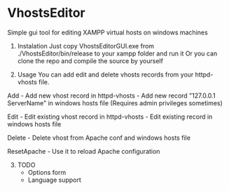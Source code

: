 VhostsEditor
============

Simple gui tool for editing  XAMPP virtual hosts on windows machines

1. Instalation
  Just copy VhostsEditorGUI.exe from ./VhostsEditor/bin/release to your xampp folder and run it
  Or you can clone the repo and compile the source by yourself

2. Usage
  You can add edit and delete vhosts records from your httpd-vhosts file.
    
  Add 
      - Add new vhost record in httpd-vhosts
      - Add new record "127.0.0.1 ServerName" in windows hosts file (Requires admin privileges sometimes)
  
  Edit
      - Edit existing vhost record in httpd-vhosts
      - Edit existing record in windows hosts file
       
  Delete
      - Delete vhost from Apache conf and windows hosts file
      
  ResetApache
      - Use it to reload Apache configuration

3. TODO
      - Options form
      - Language support
